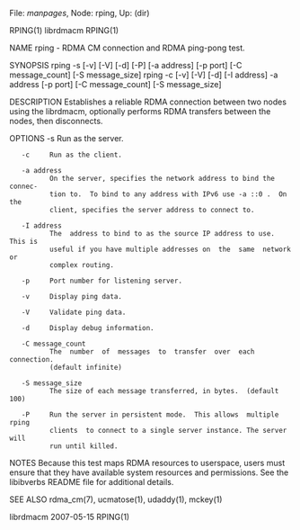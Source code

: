 File: *manpages*,  Node: rping,  Up: (dir)

RPING(1)                           librdmacm                          RPING(1)



NAME
       rping - RDMA CM connection and RDMA ping-pong test.

SYNOPSIS
       rping -s [-v] [-V] [-d] [-P] [-a address] [-p port]
                 [-C message_count] [-S message_size]
       rping -c [-v] [-V] [-d] [-I address] -a address [-p port]
                 [-C message_count] [-S message_size]

DESCRIPTION
       Establishes  a  reliable  RDMA  connection  between two nodes using the
       librdmacm, optionally performs RDMA transfers between the  nodes,  then
       disconnects.

OPTIONS
       -s     Run as the server.

       -c     Run as the client.

       -a address
              On the server, specifies the network address to bind the connec‐
              tion to.  To bind to any address with IPv6 use -a ::0 .  On  the
              client, specifies the server address to connect to.

       -I address
              The  address to bind to as the source IP address to use. This is
              useful if you have multiple addresses on  the  same  network  or
              complex routing.

       -p     Port number for listening server.

       -v     Display ping data.

       -V     Validate ping data.

       -d     Display debug information.

       -C message_count
              The  number  of  messages  to  transfer  over  each  connection.
              (default infinite)

       -S message_size
              The size of each message transferred, in bytes.  (default 100)

       -P     Run the server in persistent mode.  This allows  multiple  rping
              clients  to connect to a single server instance. The server will
              run until killed.

NOTES
       Because this test maps RDMA resources to userspace, users  must  ensure
       that  they  have  available  system resources and permissions.  See the
       libibverbs README file for additional details.

SEE ALSO
       rdma_cm(7), ucmatose(1), udaddy(1), mckey(1)



librdmacm                         2007-05-15                          RPING(1)
